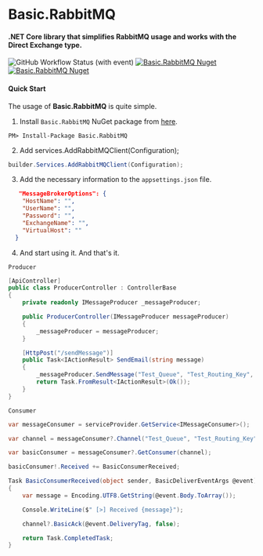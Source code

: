 # Basic.RabbitMQ
#### .NET Core library that simplifies RabbitMQ usage and works with the Direct Exchange type.

![GitHub Workflow Status (with event)](https://img.shields.io/github/actions/workflow/status/byerlikaya/Basic.RabbitMQ/dotnet.yml)
[![Basic.RabbitMQ Nuget](https://img.shields.io/nuget/v/SmartWhere)](https://www.nuget.org/packages/Basic.RabbitMQ)
[![Basic.RabbitMQ Nuget](https://img.shields.io/nuget/dt/SmartWhere)](https://www.nuget.org/packages/Basic.RabbitMQ)

#### Quick Start
The usage of **Basic.RabbitMQ** is quite simple.

1. Install `Basic.RabbitMQ` NuGet package from [here](https://www.nuget.org/packages/Basic.RabbitMQ/).

````
PM> Install-Package Basic.RabbitMQ
````

2. Add services.AddRabbitMQClient(Configuration);

```csharp
builder.Services.AddRabbitMQClient(Configuration);
```

3. Add the necessary information to the `appsettings.json` file.

```json
   "MessageBrokerOptions": {
    "HostName": "",
    "UserName": "",
    "Password": "",
    "ExchangeName": "",
    "VirtualHost": ""
  }
```

4. And start using it. And that's it.

`Producer`

```csharp
[ApiController]
public class ProducerController : ControllerBase
{
    private readonly IMessageProducer _messageProducer;

    public ProducerController(IMessageProducer messageProducer)
    {
        _messageProducer = messageProducer;
    }

    [HttpPost("/sendMessage")]
    public Task<IActionResult> SendEmail(string message)
    {
        _messageProducer.SendMessage("Test_Queue", "Test_Routing_Key", message);
        return Task.FromResult<IActionResult>(Ok());
    }
}
```

`Consumer`

```csharp
var messageConsumer = serviceProvider.GetService<IMessageConsumer>();

var channel = messageConsumer?.Channel("Test_Queue", "Test_Routing_Key");

var basicConsumer = messageConsumer?.GetConsumer(channel);

basicConsumer!.Received += BasicConsumerReceived;

Task BasicConsumerReceived(object sender, BasicDeliverEventArgs @event)
{
    var message = Encoding.UTF8.GetString(@event.Body.ToArray());

    Console.WriteLine($" [>] Received {message}");

    channel?.BasicAck(@event.DeliveryTag, false);

    return Task.CompletedTask;
}
```